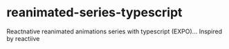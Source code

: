 # reanimated-series-typescript
Reactnative reanimated animations series with typescript (EXPO)...
 Inspired by reactiive
